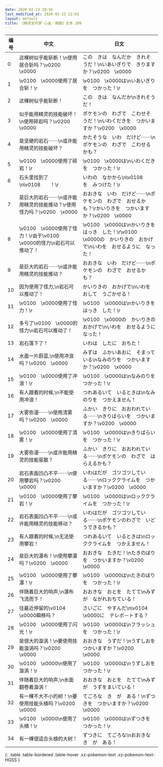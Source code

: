 ```yaml
---
date: 2020-02-23 20:56
last_modified_at: 2020-02-23 22:03
layout: default
title: 《精灵宝可梦 心金／魂银》文本 209
---
```

| 编号 | 中文 | 日文 |
| ---- | ---- | ---- |
| 0 | 这棵树似乎能斩断！\n使用居合斩吗？\v0200　\x0000 | この　きは　なんだか　きれそうだ！\nいあいぎりで　きりますか？\v0200　\x0000 |
| 1 | \v0100　\x0000使用了居合斩！\r | \v0100　\x0000は\nいあいぎりを　つかった！\r |
| 2 | 这棵树似乎能斩断！ | この　きは　なんだか\nきれそうだ！ |
| 3 | 似乎能用精灵的技能破坏！\n使用碎岩吗？\v0200　\x0000 | ポケモンの　わざで　こわせそうだ！\nいわくだきを　つかいますか？\v0200　\x0000 |
| 4 | 是坚硬的岩石⋯⋯\n或许能用精灵的技能破坏？ | かたそうな　いわ　だけど⋯⋯\nポケモンの　わざで　こわせるかも？ |
| 5 | \v0100　\x0000使用了碎岩！\r | \v0100　\x0000は\nいわくだきを　つかった！\r |
| 6 | 石头里找到了\n\v0108　　！\r | いわの　なかから\n\v0108　　を　みつけた！\r |
| 7 | 是巨大的岩石⋯⋯\n或许能用精灵的技能推动？\r使用怪力吗？\v0200　\x0000 | おおきな　いわ　だけど⋯⋯\nポケモンの　わざで　おせるかも？\rかいりきを　つかいますか？\v0200　\x0000 |
| 8 | \v0100　\x0000使用了怪力！\r由于\v0100　\x0000的怪力\n岩石可以推动了！ | \v0100　\x0000は\nかいりきを　はっき　した！\r\v0100　\x0000の　かいりきの　おかげで\nいわを　おせるように　なった！ |
| 9 | 是巨大的岩石⋯⋯\n或许能用精灵的技能推动？ | おおきな　いわ　だけど⋯⋯\nポケモンの　わざで　おせるかも？ |
| 10 | 因为使用了怪力,\n岩石可以推动了！ | かいりきの　おかげで\nいわを　おして　うごかせる！ |
| 11 | \v0100　\x0000使用了怪力！\r | \v0100　\x0000は\nかいりきを　はっき　した！\r |
| 12 | 多亏了\v0100　\x0000的怪力\n岩石可以推动了！ | \v0100　\x0000の　かいりきの　おかげで\nいわを　おせるように　なった！ |
| 13 | 岩石落下了！ | いわは　したに　おちた！ |
| 14 | 水面一片蔚蓝,\n使用冲浪吗？\v0200　\x0000 | みずは　ふかいあおに　そまっている\nなみのりを　つかいますか？\v0200　\x0000 |
| 15 | \v0100　\x0000使用了冲浪！\r | \v0100　\x0000は\nなみのりを　つかった！\r |
| 16 | 有人跟着的时候,\n不能使用冲浪！ | つれあるいて　いるときは\nなみのりを　つかえません！ |
| 17 | 大雾弥漫⋯⋯\n使用清雾吗？\v0200　\x0000 | ふかい　きりに　おおわれている⋯⋯\nきりばらいを　つかいますか？\v0200　\x0000 |
| 18 | \v0100　\x0000使用了清雾！\r | \v0100　\x0000は\nきりばらいを　つかった！\r |
| 19 | 大雾弥漫⋯⋯\n或许能用精灵的技能驱散？ | ふかい　きりに　おおわれている⋯⋯\nポケモンの　わざで　はらえるかも？ |
| 20 | 岩石表面凹凸不平⋯⋯\n使用攀岩吗？\v0200　\x0000 | いわはだが　ゴツゴツしている⋯⋯\nロッククライムを　つかいますか？\v0200　\x0000 |
| 21 | \v0100　\x0000使用了攀岩！\r | \v0100　\x0000は\nロッククライムを　つかった！\r |
| 22 | 岩石表面凹凸不平⋯⋯\n或许能用精灵的技能移动？ | いわはだが　ゴツゴツしている⋯⋯\nポケモンのわざで　いどうできるかも？ |
| 23 | 有人跟着的时候,\n无法使用攀岩！ | つれあるいて　いるときは\nロッククライムを　つかえません！ |
| 24 | 是巨大的瀑布！\n使用攀瀑吗？\v0200　\x0000 | おおきな　たきだ！\nたきのぼりを　つかいますか？\v0200　\x0000 |
| 25 | \v0100　\x0000使用了攀瀑！\r | \v0100　\x0000は\nたきのぼりを　つかった！\r |
| 26 | 伴随着巨大的响声,\n瀑布飞流而下！ | おおきな　おとを　たてて\nみずが　ながれおちている！ |
| 27 | 往最近停留的\v0104　\x0000瞬移吗？ | さいごに　やすんだ\n\v0104　\x0000に　テレポ－トする？ |
| 28 | \v0100　\x0000使用了闪光！\r | \v0100　\x0000は\nフラッシュを　つかった！\r |
| 29 | 是很大的漩涡！\n要使用技能漩涡吗？\v0200　\x0000 | おおきな　うずだ！\nうずしおを　つかいますか？\v0200　\x0000 |
| 30 | \v0100　\x0000\n使用了漩涡！\r | \v0100　\x0000は\nうずしおを　つかった！\r |
| 31 | 伴随着巨大的响声,\n水面翻卷着漩涡！ | おおきな　おとを　たてて\nみずが　うずをまいている！ |
| 32 | 有一棵不大不小的树！\n要使用技能头槙吗？\v0200　\x0000 | てごろな　き　が　ある！\nずつきを　つかいますか？\v0200　\x0000 |
| 33 | \v0100　\x0000\n使用了头槙！\r | \v0100　\x0000は\nずつきを　つかった！\r |
| 34 | 有一棵很适合头槙的大树！ | ずつきに　てごろな\nおおきな　き　が　ある！ |
{: .table .table-bordered .table-hover .xz-pokemon-text .xz-pokemon-text-HGSS }